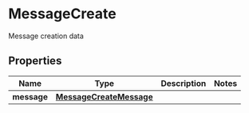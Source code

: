 

# MessageCreate

Message creation data
## Properties

Name | Type | Description | Notes
------------ | ------------- | ------------- | -------------
**message** | [**MessageCreateMessage**](MessageCreateMessage.md) |  | 




